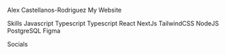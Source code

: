 Alex Castellanos-Rodriguez
My Website

Skills
Javascript Typescript Typescript React NextJs TailwindCSS NodeJS PostgreSQL Figma

Socials
 
